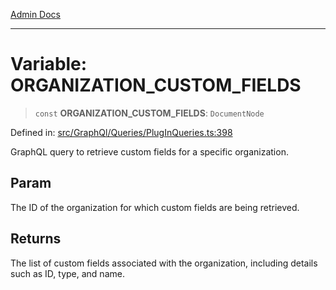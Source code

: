 [Admin Docs](/)

***

# Variable: ORGANIZATION\_CUSTOM\_FIELDS

> `const` **ORGANIZATION\_CUSTOM\_FIELDS**: `DocumentNode`

Defined in: [src/GraphQl/Queries/PlugInQueries.ts:398](https://github.com/PalisadoesFoundation/talawa-admin/blob/main/src/GraphQl/Queries/PlugInQueries.ts#L398)

GraphQL query to retrieve custom fields for a specific organization.

## Param

The ID of the organization for which custom fields are being retrieved.

## Returns

The list of custom fields associated with the organization, including details such as ID, type, and name.
